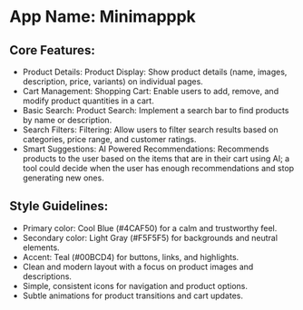 # **App Name**: Minimapppk

## Core Features:

- Product Details: Product Display: Show product details (name, images, description, price, variants) on individual pages.
- Cart Management: Shopping Cart: Enable users to add, remove, and modify product quantities in a cart.
- Basic Search: Product Search: Implement a search bar to find products by name or description.
- Search Filters: Filtering: Allow users to filter search results based on categories, price range, and customer ratings.
- Smart Suggestions: AI Powered Recommendations: Recommends products to the user based on the items that are in their cart using AI; a tool could decide when the user has enough recommendations and stop generating new ones.

## Style Guidelines:

- Primary color: Cool Blue (#4CAF50) for a calm and trustworthy feel.
- Secondary color: Light Gray (#F5F5F5) for backgrounds and neutral elements.
- Accent: Teal (#00BCD4) for buttons, links, and highlights.
- Clean and modern layout with a focus on product images and descriptions.
- Simple, consistent icons for navigation and product options.
- Subtle animations for product transitions and cart updates.